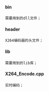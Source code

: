 #### bin
    需要用到的dll文件；

#### header
    X264编码器的头文件；

#### lib
    需要用到的lib库；

#### X264_Encode.cpp
    实时编码；
